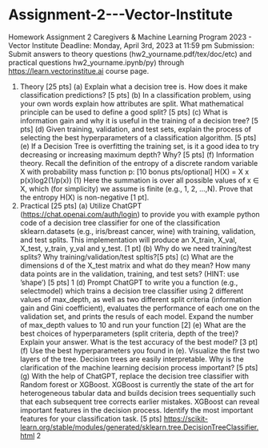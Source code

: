 # Assignment-2---Vector-Institute

Homework Assignment 2
Caregivers & Machine Learning Program 2023 - Vector Institute
Deadline: Monday, April 3rd, 2023 at 11:59 pm
Submission: Submit answers to theory questions (hw2_yourname.pdf/tex/doc/etc) and
practical questions hw2_yourname.ipynb/py) through https://learn.vectorinstitue.ai
course page.
1. Theory [25 pts]
(a) Explain what a decision tree is. How does it make classification predictions? [5 pts]
(b) In a classification problem, using your own words explain how attributes are split.
What mathematical principle can be used to define a good split? [5 pts]
(c) What is information gain and why it is useful in the training of a decision tree? [5
pts]
(d) Given training, validation, and test sets, explain the process of selecting the best
hyperparameters of a classification algorithm. [5 pts]
(e) If a Decision Tree is overfitting the training set, is it a good idea to try decreasing
or increasing maximum depth? Why? [5 pts]
(f) Information theory. Recall the definition of the entropy of a discrete random variable
X with probability mass function p: [10 bonus pts/optional]
H(X) =
X
x
p(x)log2(1/p(x)) (1)
Here the summation is over all possible values of x ∈ X, which (for simplicity) we
assume is finite (e.g., 1, 2, ...,N). Prove that the entropy H(X) is non-negative [1 pt].
2. Practical [25 pts]
(a) Utilize ChatGPT (https://chat.openai.com/auth/login) to provide you with example
python code of a decision tree classifier for one of the classification sklearn.datasets
(e.g., iris/breast cancer, wine) with training, validation, and test splits. This implementation
will produce an X_train, X_val, X_test, y_train, y_val and y_test.
[1 pt]
(b) Why do we need training/test splits? Why training/validation/test spltis?[5 pts]
(c) What are the dimensions d of the X_test matrix and what do they mean? How
many data points are in the validation, training, and test sets? (HINT: use ’shape’)
[5 pts]
1
(d) Prompt ChatGPT to write you a function (e.g., selectmodel) which trains a decision
tree classifier using 2 different values of max_depth, as well as two different split
criteria (information gain and Gini coefficient), evaluates the performance of each
one on the validation set, and prints the resuls of each model. Expand the number
of max_depth values to 10 and run your function [2]
(e) What are the best choices of hyperparameters (split criteria, depth of the tree)?
Explain your answer. What is the test accuracy of the best model? [3 pt]
(f) Use the best hyperparameters you found in (e). Visualize the first two layers of the
tree. Decision trees are easily interpretable. Why is the clarification of the machine
learning decision process important? [5 pts]
(g) With the help of ChatGPT, replace the decision tree classifier with Random forest or
XGBoost. XGBoost is currently the state of the art for heterogeneous tabular data
and builds decision trees sequentially such that each subsequent tree corrects earlier
mistakes. XGBoost can reveal important features in the decision process. Identify
the most important features for your classification task. [5 pts]
https://scikit-learn.org/stable/modules/generated/sklearn.tree.DecisionTreeClassifier.html
2
